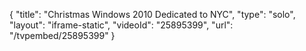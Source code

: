 {
    "title": "Christmas Windows 2010 Dedicated to NYC",
    "type": "solo",
    "layout": "iframe-static",
    "videoId": "25895399",
    "url": "\/tvpembed\/25895399"
}